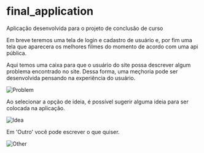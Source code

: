# final_application
Aplicação desenvolvida para o projeto de conclusão de curso

Em breve teremos uma tela de login e cadastro de usuário e, por fim uma tela que aparecera os melhores filmes do momento de acordo com uma api pública. 



Aqui temos uma caixa para que o usuário do site possa descrever algum problema encontrado no site. Dessa forma, uma meçhoria pode ser desenvolvida pensando na experiência do usuário.

   ![Problem](https://user-images.githubusercontent.com/47663726/171061900-002320c4-f717-433f-af3b-981d12ffa745.png)

Ao selecionar a opção de ideia, é possível sugerir alguma ideia para ser colocada na aplicação. 

   ![Idea](https://user-images.githubusercontent.com/47663726/171061928-f6f5b994-7f86-4509-b0d2-4d5ad24b8a96.png)

Em 'Outro' você pode escrever o que quiser.

   ![Other](https://user-images.githubusercontent.com/47663726/171061832-cae32fb2-5b4a-494a-a1c6-f0b5cbd40582.png)

